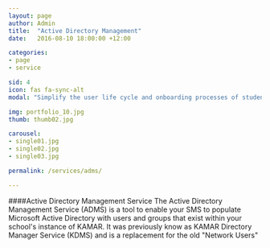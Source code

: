 ```yaml
---
layout: page
author: Admin
title:  "Active Directory Management"
date:   2016-08-10 18:00:00 +12:00

categories:
- page
- service

sid: 4
icon: fas fa-sync-alt
modal: "Simplify the user life cycle and onboarding processes of student and staff by synchronising your SMS with Active Directory."

img: portfolio_10.jpg
thumb: thumb02.jpg

carousel:
- single01.jpg
- single02.jpg
- single03.jpg

permalink: /services/adms/

---
```

####Active Directory Management Service
The Active Directory Management Service (ADMS) is a tool to enable your SMS to populate Microsoft Active Directory with users and groups that exist within your school's instance of KAMAR. It was previously know as KAMAR Directory Manager Service (KDMS) and is a replacement for the old "Network Users"
